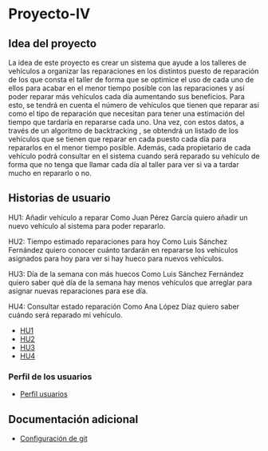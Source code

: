 # Proyecto-IV
## Idea del proyecto
La idea de este proyecto es crear un sistema que ayude a los talleres de vehículos a organizar las reparaciones en los distintos puesto de reparación de los que consta el taller de forma que se optimice el uso de cada uno de ellos para acabar en el menor tiempo posible con las reparaciones y así poder reparar más vehículos cada día aumentando sus beneficios. Para esto, se tendrá en cuenta el número de vehículos que tienen que reparar así como el tipo de reparación que necesitan para tener una estimación del tiempo que tardaría en repararse cada uno. Una vez, con estos datos, a través de un algoritmo de backtracking , se obtendrá un listado de los vehículos que se tienen que reparar en cada puesto cada día para repararlos en el menor tiempo posible. Además, cada propietario de cada vehículo podrá consultar en el sistema cuando será reparado su vehículo de forma que no tenga que llamar cada día al taller para ver si va a tardar mucho en repararlo o no.

## Historias de usuario
HU1: Añadir vehículo a reparar
Como Juan Pérez García quiero añadir un nuevo vehículo al sistema para poder repararlo.

HU2: Tiempo estimado reparaciones para hoy
Como Luis Sánchez Fernández quiero conocer cuánto tardarán en repararse los vehículos asignados para hoy para ver si hay hueco para nuevos vehículos.

HU3: Día de la semana con más huecos
Como Luis Sánchez Fernández quiero saber qué día de la semana hay menos vehículos que arreglar para asignar nuevas reparaciones para ese día.

HU4: Consultar estado reparación
Como Ana López Díaz quiero saber cuándo será reparado mi vehículo.

* [HU1](https://github.com/joaquingv12/Proyecto-IV/issues/13)
* [HU2](https://github.com/joaquingv12/Proyecto-IV/issues/14)
* [HU3](https://github.com/joaquingv12/Proyecto-IV/issues/15)
* [HU4](https://github.com/joaquingv12/Proyecto-IV/issues/16)

### Perfil de los usuarios

* [Perfil usuarios](docs/perfil_usuarios.md)

## Documentación adicional
* [Configuración de git](docs/configurar_git.md)
